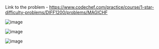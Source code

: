 Link to the problem - https://www.codechef.com/practice/course/1-star-difficulty-problems/DIFF1200/problems/MAGICHF


![image](https://github.com/Haleshot/Competitive-Programming/assets/57552973/fd7e14c6-2bf9-4864-a964-4a647d875fec)

![image](https://github.com/Haleshot/Competitive-Programming/assets/57552973/7027ed6c-487b-4baf-b32b-d81727a73710)

![image](https://github.com/Haleshot/Competitive-Programming/assets/57552973/e2fde5d8-4aa6-4168-b9eb-f482454d6a99)

